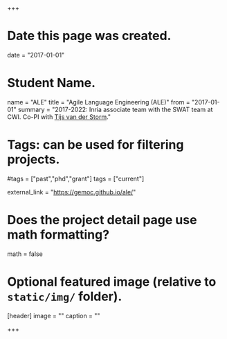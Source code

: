 +++
# Date this page was created.
date = "2017-01-01"

# Student Name.
name = "ALE"
title = "Agile Language Engineering (ALE)"
from = "2017-01-01"
summary = "2017-2022: Inria associate team with the SWAT team at CWI. Co-PI with [Tijs van der Storm](http://homepages.cwi.nl/~storm/)."

# Tags: can be used for filtering projects.
#tags = ["past","phd","grant"]
tags = ["current"]

external_link = "https://gemoc.github.io/ale/"

# Does the project detail page use math formatting?
math = false

# Optional featured image (relative to `static/img/` folder).
[header]
image = ""
caption = ""

+++
